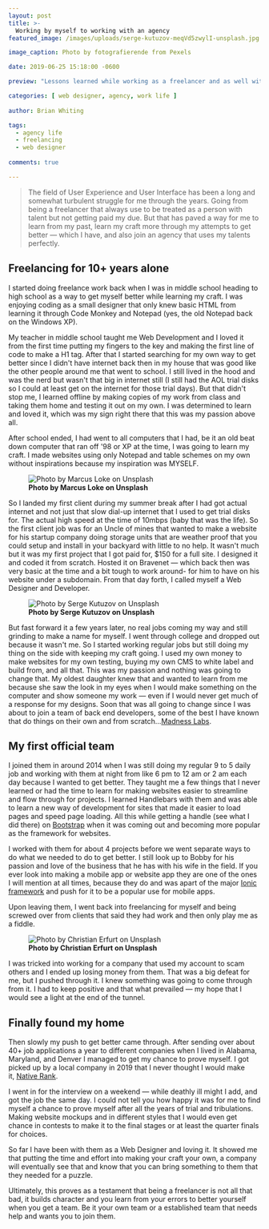 ```yaml
---
layout: post
title: >-
  Working by myself to working with an agency
featured_image: /images/uploads/serge-kutuzov-meqVd5zwylI-unsplash.jpg

image_caption: Photo by fotografierende from Pexels

date: 2019-06-25 15:18:00 -0600

preview: "Lessons learned while working as a freelancer and as well with an agency in my past life."

categories: [ web designer, agency, work life ]
  
author: Brian Whiting

tags:
  - agency life
  - freelancing
  - web designer
  
comments: true

---
```


> The field of User Experience and User Interface has been a long and somewhat turbulent struggle for me through the years. Going from being a freelancer that always use to be treated as a person with talent but not getting paid my due. But that has paved a way for me to learn from my past, learn my craft more through my attempts to get better — which I have, and also join an agency that uses my talents perfectly.

## Freelancing for 10+ years alone

I started doing freelance work back when I was in middle school heading to high school as a way to get myself better while learning my craft. I was enjoying coding as a small designer that only knew basic HTML from learning it through Code Monkey and Notepad (yes, the old Notepad back on the Windows XP).

My teacher in middle school taught me Web Development and I loved it from the first time putting my fingers to the key and making the first line of code to make a H1 tag. After that I started searching for my own way to get better since I didn't have internet back then in my house that was good like the other people around me that went to school. I still lived in the hood and was the nerd but wasn't that big in internet still (I still had the AOL trial disks so I could at least get on the internet for those trial days). But that didn't stop me, I learned offline by making copies of my work from class and taking them home and testing it out on my own. I was determined to learn and loved it, which was my sign right there that this was my passion above all.

After school ended, I had went to all computers that I had, be it an old beat down computer that ran off '98 or XP at the time, I was going to learn my craft. I made websites using only Notepad and table schemes on my own without inspirations because my inspiration was MYSELF.

<figure>
	<img class="img-fluid" alt="Photo by Marcus Loke on Unsplash" src="/images/uploads/marcus-loke-MFSAETSrcLY-unsplash.jpg" />
	<figcaption>
		<b>Photo by Marcus Loke on Unsplash</b>
	</figcaption>
</figure>

So I landed my first client during my summer break after I had got actual internet and not just that slow dial-up internet that I used to get trial disks for. The actual high speed at the time of 10mbps (baby that was the life). So the first client job was for an Uncle of mines that wanted to make a website for his startup company doing storage units that are weather proof that you could setup and install in your backyard with little to no help. It wasn't much but it was my first project that I got paid for, $150 for a full site. I designed it and coded it from scratch. Hosted it on Bravenet — which back then was very basic at the time and a bit tough to work around- for him to have on his website under a subdomain. From that day forth, I called myself a Web Designer and Developer.

<figure>
	<img class="img-fluid" alt="Photo by Serge Kutuzov on Unsplash" src="/images/uploads/serge-kutuzov-meqVd5zwylI-unsplash.jpg" />
	<figcaption>
		<b>Photo by Serge Kutuzov on Unsplash</b>
	</figcaption>
</figure>

But fast forward it a few years later, no real jobs coming my way and still grinding to make a name for myself. I went through college and dropped out because it wasn't me. So I started working regular jobs but still doing my thing on the side with keeping my craft going. I used my own money to make websites for my own testing, buying my own CMS to white label and build from, and all that. This was my passion and nothing was going to change that. My oldest daughter knew that and wanted to learn from me because she saw the look in my eyes when I would make something on the computer and show someone my work — even if I would never get much of a response for my designs. Soon that was all going to change since I was about to join a team of back end developers, some of the best I have known that do things on their own and from scratch…[Madness Labs](https://www.madnesslabs.net/).

## My first official team

I joined them in around 2014 when I was still doing my regular 9 to 5 daily job and working with them at night from like 6 pm to 12 am or 2 am each day because I wanted to get better. They taught me a few things that I never learned or had the time to learn for making websites easier to streamline and flow through for projects. I learned Handlebars with them and was able to learn a new way of development for sites that made it easier to load pages and speed page loading. All this while getting a handle (see what I did there) on [Bootstrap](https://getbootstrap.com) when it was coming out and becoming more popular as the framework for websites.

I worked with them for about 4 projects before we went separate ways to do what we needed to do to get better. I still look up to Bobby for his passion and love of the business that he has with his wife in the field. If you ever look into making a mobile app or website app they are one of the ones I will mention at all times, because they do and was apart of the major&nbsp;[Ionic framework](https://ionicframework.com/)&nbsp;and push for it to be a popular use for mobile apps.

Upon leaving them, I went back into freelancing for myself and being screwed over from clients that said they had work and then only play me as a fiddle.

<figure>
	<img class="img-fluid" alt="Photo by Christian Erfurt on Unsplash" src="/images/uploads/christian-erfurt-sxQz2VfoFBE-unsplash.jpg" />
	<figcaption>
		<b>Photo by Christian Erfurt on Unsplash</b>
	</figcaption>
</figure>

I was tricked into working for a company that used my account to scam others and I ended up losing money from them. That was a big defeat for me, but I pushed through it. I knew something was going to come through from it. I had to keep positive and that what prevailed — my hope that I would see a light at the end of the tunnel.

## Finally found my home

Then slowly my push to get better came through. After sending over about 40+ job applications a year to different companies when I lived in Alabama, Maryland, and Denver I managed to get my chance to prove myself. I got picked up by a local company in 2019 that I never thought I would make it,&nbsp;[Native Rank](https://www.nativerank.com/).

I went in for the interview on a weekend — while deathly ill might I add, and got the job the same day. I could not tell you how happy it was for me to find myself a chance to prove myself after all the years of trial and tribulations. Making website mockups and in different styles that I would even get chance in contests to make it to the final stages or at least the quarter finals for choices.

So far I have been with them as a Web Designer and loving it. It showed me that putting the time and effort into making your craft your own, a company will eventually see that and know that you can bring something to them that they needed for a puzzle.

Ultimately, this proves as a testament that being a freelancer is not all that bad, it builds character and you learn from your errors to better yourself when you get a team. Be it your own team or a established team that needs help and wants you to join them.